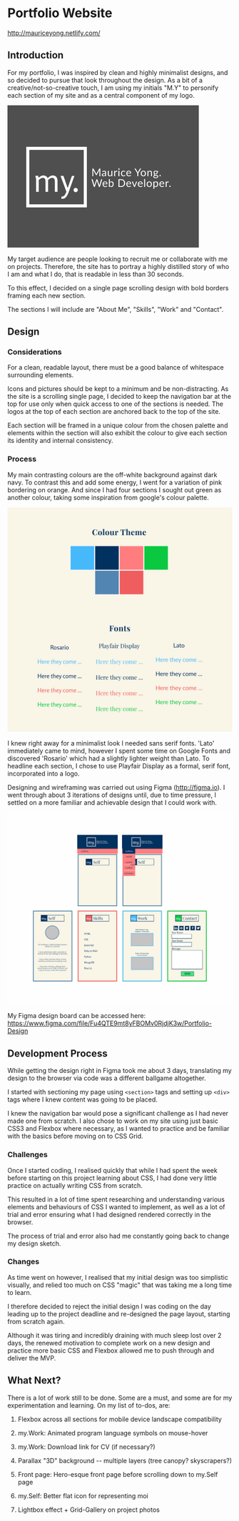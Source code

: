 # Portfolio Website
http://mauriceyong.netlify.com/
## Introduction
For my portfolio, I was inspired by clean and highly minimalist designs, and so decided to pursue that look throughout the design.
As a bit of a creative/not-so-creative touch, I am using my initials "M.Y" to personify each section of my site and as a central component of my logo.

![My Personal Logo](docs/img/logo.png)

My target audience are people looking to recruit me or collaborate with me on projects. Therefore, the site has to portray a highly distilled story of who I am and what I do, that is readable in less than 30 seconds.

To this effect, I decided on a single page scrolling design with bold borders framing each new section.

The sections I will include are "About Me", "Skills", "Work" and "Contact".

## Design
### Considerations
For a clean, readable layout, there must be a good balance of whitespace surrounding elements.

Icons and pictures should be kept to a minimum and be non-distracting. As the site is a scrolling single page, I decided to keep the navigation bar at the top for use only when quick access to one of the sections is needed. The logos at the top of each section are anchored back to the top of the site.

Each section will be framed in a unique colour from the chosen palette and elements within the section will also exhibit the colour to give each section its identity and internal consistency.

### Process
My main contrasting colours are the off-white background against dark navy. To contrast this and add some energy, I went for a variation of pink bordering on orange. And since I had four sections I sought out green as another colour, taking some inspiration from google's colour palette.

![Colour Theme](docs/img/color-theme.png)

I knew right away for a minimalist look I needed sans serif fonts. 'Lato' immediately came to mind, however I spent some time on Google Fonts and discovered 'Rosario' which had a slightly lighter weight than Lato. To headline each section, I chose to use Playfair Display as a formal, serif font, incorporated into a logo.

Designing and wireframing was carried out using Figma (http://figma.io). I went through about 3 iterations of designs until, due to time pressure, I settled on a more familiar and achievable design that I could work with.

![Wireframing & Layouts](docs/img/layouts.png)

My Figma design board can be accessed here:
https://www.figma.com/file/Fu4QTE9mt8yFBOMv0RjdjK3w/Portfolio-Design


## Development Process
While getting the design right in Figma took me about 3 days, translating my design to the browser via code was a different ballgame altogether. 

I started with sectioning my page using ```<section>``` tags and setting up ```<div>``` tags where I knew content was going to be placed.

I knew the navigation bar would pose a significant challenge as I had never made one from scratch. I also chose to work on my site using just basic CSS3 and Flexbox where necessary, as I wanted to practice and be familiar with the basics before moving on to CSS Grid.

### Challenges
Once I started coding, I realised quickly that while I had spent the week before starting on this project learning about CSS, I had done very little practice on actually writing CSS from scratch.

This resulted in a lot of time spent researching and understanding various elements and behaviours of CSS I wanted to implement, as well as a lot of trial and error ensuring what I had designed rendered correctly in the browser. 

The process of trial and error also had me constantly going back to change my design sketch.

### Changes
As time went on however, I realised that my initial design was too simplistic visually, and relied too much on CSS "magic" that was taking me a long time to learn. 

I therefore decided to reject the initial design I was coding on the day leading up to the project deadline and re-designed the page layout, starting from scratch again.

Although it was tiring and incredibly draining with much sleep lost over 2 days, the renewed motivation to complete work on a new design and practice more basic CSS and Flexbox allowed me to push through and deliver the MVP.

## What Next?
There is a lot of work still to be done. Some are a must, and some are for my experimentation and learning. On my list of to-dos, are:
1. Flexbox across all sections for mobile device landscape compatibility

2. my.Work: Animated program language symbols on mouse-hover
3. my.Work: Download link for CV (if necessary?)
4. Parallax "3D" background -- multiple layers (tree canopy? skyscrapers?)
5. Front page: Hero-esque front page before scrolling down to my.Self page
6. my.Self: Better flat icon for representing moi
7. Lightbox effect + Grid-Gallery on project photos


